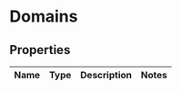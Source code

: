 # Domains

## Properties
Name | Type | Description | Notes
------------ | ------------- | ------------- | -------------
